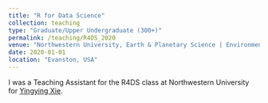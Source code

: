 ```yaml
---
title: "R for Data Science"
collection: teaching
type: "Graduate/Upper Undergraduate (300+)"
permalink: /teaching/R4DS_2020
venue: "Northwestern University, Earth & Planetary Science | Environmental Science | Plant Biology & Conservation"
date: 2020-01-01
location: "Evanston, USA"
---
```


I was a Teaching Assistant for the R4DS class at Northwestern University for [Yingying Xie](https://sites.google.com/view/yingyingxie/home).
